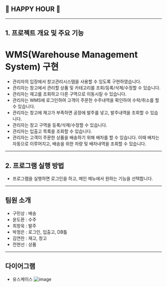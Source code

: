 ## 🥂 HAPPY HOUR 🥂
--------------------------------------------------------------------------------------
## 1. 프로젝트 개요 및 주요 기능

# WMS(Warehouse Management System) 구현
- 관리자의 입장에서 창고관리시스템을 사용할 수 있도록 구현하였습니다.
- 관리자는 창고에서 관리할 상품 및 카테고리를 조회/등록/삭제/수정할 수 있습니다.
- 관리자는 재고를 조회하고 다른 구역으로 이동시킬 수 있습니다.
- 관리자는 WMS에 로그인하여 고객이 주문한 수주내역을 확인하여 수락/취소를 할 수 있습니다.
- 관리자는 창고에 재고가 부족하면 공장에 발주를 넣고, 발주내역을 조회할 수 있습니다.
- 관리자는 창고 구역을 등록/삭제/수정할 수 있습니다.
- 관리자는 입출고 목록을 조회할 수 있습니다.
- 관리자는 고객이 주문한 상품을 배송하기 위해 배차를 할 수 있습니다.
  이때 배차는 자동으로 이루어지고, 배송을 위한 차량 및 배차내역을 조회할 수 있습니다.
--------------------------------------------------------------------------------------
## 2. 프로그램 실행 방법

- 프로그램을 실행하면 로그인을 하고, 메인 메뉴에서 원하는 기능을 선택합니다.
--------------------------------------------------------------------------------------
## 팀원 소개

- 구민상 : 배송
- 윤도환 : 수주
- 최창욱 : 발주
- 박정은 : 로그인, 입출고, DB틀
- 김연찬 : 재고, 창고
- 전현선 : 상품
--------------------------------------------------------------------------------------
## 다이어그램

- 유스케이스
![image](https://github.com/ssg-java3-240304/wms-HappyHour/assets/162237367/b506bca8-cbc1-4447-9672-831d207fb358)
